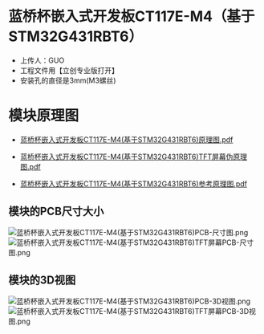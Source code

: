 # 蓝桥杯嵌入式开发板CT117E-M4（基于STM32G431RBT6）

- 上传人：GUO
- 工程文件用【立创专业版打开】
- 安装孔的直径是3mm(M3螺丝)


# 模块原理图

- [蓝桥杯嵌入式开发板CT117E-M4(基于STM32G431RBT6)原理图.pdf](https://github.com/GUO-Aldrich/LanQiaoBei_CT117E_M4/blob/main/%E8%93%9D%E6%A1%A5%E6%9D%AF%E5%B5%8C%E5%85%A5%E5%BC%8F%E5%BC%80%E5%8F%91%E6%9D%BFCT117E-M4(%E5%9F%BA%E4%BA%8ESTM32G431RBT6)-%E5%8E%9F%E7%90%86%E5%9B%BE.pdf)

- [蓝桥杯嵌入式开发板CT117E-M4(基于STM32G431RBT6)TFT屏幕伪原理图.pdf](https://github.com/GUO-Aldrich/LanQiaoBei_CT117E_M4/blob/main/%E8%93%9D%E6%A1%A5%E6%9D%AF%E5%B5%8C%E5%85%A5%E5%BC%8F%E5%BC%80%E5%8F%91%E6%9D%BFCT117E-M4(%E5%9F%BA%E4%BA%8ESTM32G431RBT6)TFT%E5%B1%8F%E5%B9%95-%E4%BC%AA%E5%8E%9F%E7%90%86%E5%9B%BE.pdf)

- [蓝桥杯嵌入式开发板CT117E-M4(基于STM32G431RBT6)参考原理图.pdf](https://github.com/CSUST-IOTQRS/PCB-Design/blob/main/%E8%93%9D%E6%A1%A5%E6%9D%AF%E5%B5%8C%E5%85%A5%E5%BC%8F%E5%BC%80%E5%8F%91%E6%9D%BFCT117E-M4%EF%BC%88%E5%9F%BA%E4%BA%8ESTM32G431RBT6%EF%BC%89/SCH_CT117E_M4_V1.1.pdf)


## 模块的PCB尺寸大小

![蓝桥杯嵌入式开发板CT117E-M4(基于STM32G431RBT6)PCB-尺寸图.png](https://github.com/GUO-Aldrich/LanQiaoBei_CT117E_M4/blob/main/%E8%93%9D%E6%A1%A5%E6%9D%AF%E5%B5%8C%E5%85%A5%E5%BC%8F%E5%BC%80%E5%8F%91%E6%9D%BFCT117E-M4(%E5%9F%BA%E4%BA%8ESTM32G431RBT6)PCB-%E5%B0%BA%E5%AF%B8%E5%9B%BE.png)
![蓝桥杯嵌入式开发板CT117E-M4(基于STM32G431RBT6)TFT屏幕PCB-尺寸图.png](https://github.com/GUO-Aldrich/LanQiaoBei_CT117E_M4/blob/main/%E8%93%9D%E6%A1%A5%E6%9D%AF%E5%B5%8C%E5%85%A5%E5%BC%8F%E5%BC%80%E5%8F%91%E6%9D%BFCT117E-M4(%E5%9F%BA%E4%BA%8ESTM32G431RBT6)TFT%E5%B1%8F%E5%B9%95PCB-%E5%B0%BA%E5%AF%B8%E5%9B%BE.png)

## 模块的3D视图

![蓝桥杯嵌入式开发板CT117E-M4(基于STM32G431RBT6)PCB-3D视图.png](https://github.com/GUO-Aldrich/LanQiaoBei_CT117E_M4/blob/main/%E8%93%9D%E6%A1%A5%E6%9D%AF%E5%B5%8C%E5%85%A5%E5%BC%8F%E5%BC%80%E5%8F%91%E6%9D%BFCT117E-M4(%E5%9F%BA%E4%BA%8ESTM32G431RBT6)PCB-3D%E8%A7%86%E5%9B%BE.png)
![蓝桥杯嵌入式开发板CT117E-M4(基于STM32G431RBT6)TFT屏幕PCB-3D视图.png](https://github.com/GUO-Aldrich/LanQiaoBei_CT117E_M4/blob/main/%E8%93%9D%E6%A1%A5%E6%9D%AF%E5%B5%8C%E5%85%A5%E5%BC%8F%E5%BC%80%E5%8F%91%E6%9D%BFCT117E-M4(%E5%9F%BA%E4%BA%8ESTM32G431RBT6)TFT%E5%B1%8F%E5%B9%95PCB-3D%E8%A7%86%E5%9B%BE.png)
